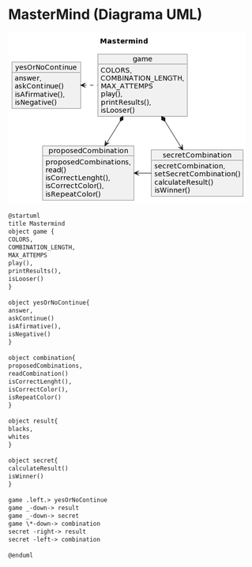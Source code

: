<p align="center">
  <h1>MasterMind (Diagrama UML)</h1>
  
  <img src="https://github.com/USantaTecla-ed-mpds/lab-dijkstra/blob/master/tech-js-basada-objetos/MasterMind/UML/MasterMind-UML.png">
</p>

```
@startuml
title Mastermind
object game {
COLORS,
COMBINATION_LENGTH,
MAX_ATTEMPS
play(),
printResults(),
isLooser()
}

object yesOrNoContinue{
answer,
askContinue()
isAfirmative(),
isNegative()
}

object combination{
proposedCombinations,
readCombination()
isCorrectLenght(),
isCorrectColor(),
isRepeatColor()
}

object result{
blacks,
whites
}

object secret{
calculateResult()
isWinner()
}

game .left.> yesOrNoContinue
game _-down-> result
game _-down-> secret
game \*-down-> combination
secret -right-> result
secret -left-> combination

@enduml
```
